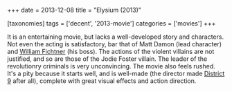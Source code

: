 +++
date = 2013-12-08
title = "Elysium (2013)"

[taxonomies]
tags = ['decent', '2013-movie']
categories = ['movies']
+++

It is an entertaining movie, but lacks a well-developed story and
characters. Not even the acting is satisfactory, bar that of Matt Damon
(lead character) and [William Fichtner] (his boss). The actions of the
violent villains are not justified, and so are those of the Jodie Foster
villain. The leader of the revolutionry criminals is very unconvincing.
The movie also feels rushed. It\'s a pity because it starts well, and is
well-made (the director made [District 9] after all), complete with
great visual effects and action direction.

  [William Fichtner]: http://en.wikipedia.org/wiki/William_Fichtner
  [District 9]: http://movies.tshepang.net/district-9-2009
